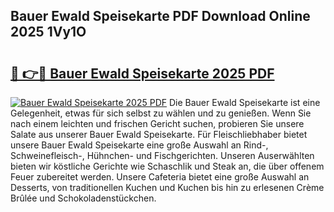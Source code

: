 ## Bauer Ewald Speisekarte PDF Download Online 2025 1Vy1O

# <h2><a href="http://gcbtmd.nevu.top/?p=Bauer+Ewald+Speisekarte">🔗 👉🔴 Bauer Ewald Speisekarte 2025 PDF</a></h2>

[![Bauer Ewald Speisekarte 2025 PDF](https://i.imgur.com/dBaPXMq.png)](http://gcbtmd.nevu.top/?p=Bauer+Ewald+Speisekarte)
Die Bauer Ewald Speisekarte ist eine Gelegenheit, etwas für sich selbst zu wählen und zu genießen. Wenn Sie nach einem leichten und frischen Gericht suchen, probieren Sie unsere Salate aus unserer Bauer Ewald Speisekarte. Für Fleischliebhaber bietet unsere Bauer Ewald Speisekarte eine große Auswahl an Rind-, Schweinefleisch-, Hühnchen- und Fischgerichten. Unseren Auserwählten bieten wir köstliche Gerichte wie Schaschlik und Steak an, die über offenem Feuer zubereitet werden. Unsere Cafeteria bietet eine große Auswahl an Desserts, von traditionellen Kuchen und Kuchen bis hin zu erlesenen Crème Brûlée und Schokoladenstückchen.

